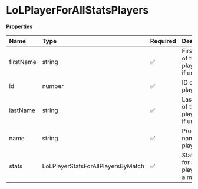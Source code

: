 # LoLPlayerForAllStatsPlayers

**Properties**

| Name      | Type                               | Required | Description                                 |
| :-------- | :--------------------------------- | :------- | :------------------------------------------ |
| firstName | string                             | ✅       | First name of the player. `null` if unknown |
| id        | number                             | ✅       | ID of the player                            |
| lastName  | string                             | ✅       | Last name of the player. `null` if unknown  |
| name      | string                             | ✅       | Professional name of the player             |
| stats     | LoLPlayerStatsForAllPlayersByMatch | ✅       | Statistics for all players for a match      |

<!-- This file was generated by liblab | https://liblab.com/ -->
